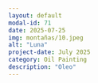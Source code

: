 ```yaml
---
layout: default
modal-id: 71
date: 2025-07-25
img: montañas/10.jpeg
alt: "Luna"
project-date: July 2025
category: Oil Painting
description: "Oleo"
---
```

